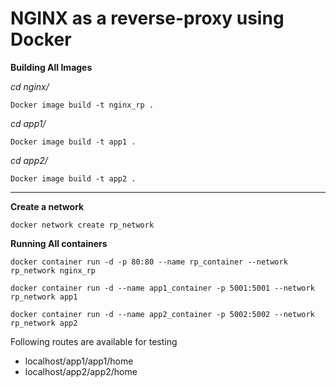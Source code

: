 # NGINX as a reverse-proxy using Docker


**Building All Images**

*cd nginx/*

```
Docker image build -t nginx_rp .
```

*cd app1/*

```
Docker image build -t app1 .
```

*cd app2/*

```
Docker image build -t app2 .
```
----------

**Create a network**
```
docker network create rp_network
```


**Running All containers**

```
docker container run -d -p 80:80 --name rp_container --network rp_network nginx_rp
```

```
docker container run -d --name app1_container -p 5001:5001 --network rp_network app1
```

```
docker container run -d --name app2_container -p 5002:5002 --network rp_network app2
```

Following routes are available for testing
- localhost/app1/app1/home
- localhost/app2/app2/home
